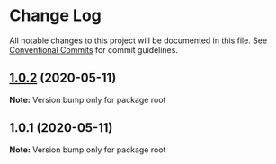 # Change Log

All notable changes to this project will be documented in this file.
See [Conventional Commits](https://conventionalcommits.org) for commit guidelines.

## [1.0.2](https://github.com/shubhadip/lerna-sample/compare/v1.0.1...v1.0.2) (2020-05-11)

**Note:** Version bump only for package root





## 1.0.1 (2020-05-11)

**Note:** Version bump only for package root
